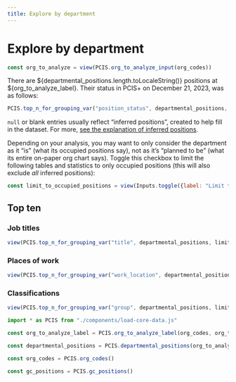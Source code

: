 ```yaml
---
title: Explore by department
---
```



# Explore by department


```js
const org_to_analyze = view(PCIS.org_to_analyze_input(org_codes))
```

There are ${departmental_positions.length.toLocaleString()} positions at ${org_to_analyze_label}. Their status in PCIS+ on December 21, 2023, was as follows:

```js
PCIS.top_n_for_grouping_var("position_status", departmental_positions, null, 10, false)
```

<p class="tip"><code>null</code> or blank entries usually reflect “inferred positions”, created to help fill in the dataset. For more, <a href="./inferred-positions">see the explanation of inferred positions</a>.</p>

Depending on your analysis, you may want to only consider the department as it “is” (what its occupied positions say), not as it’s “planned to be” (what its entire on-paper org chart says). Toggle this checkbox to limit the following tables and statistics to only occupied positions (this will also exclude _all_ inferred positions):

```js
const limit_to_occupied_positions = view(Inputs.toggle({label: "Limit tables and statistics to occupied positions", value: false}))
```

## Top ten

### Job titles

```js
view(PCIS.top_n_for_grouping_var("title", departmental_positions, limit_to_occupied_positions, 10))
```

### Places of work

```js
view(PCIS.top_n_for_grouping_var("work_location", departmental_positions, limit_to_occupied_positions, 10))
```

### Classifications

```js
view(PCIS.top_n_for_grouping_var("group", departmental_positions, limit_to_occupied_positions, 10))
```






```js
import * as PCIS from "./components/load-core-data.js"
```

```js
const org_to_analyze_label = PCIS.org_to_analyze_label(org_codes, org_to_analyze)
```

```js
const departmental_positions = PCIS.departmental_positions(org_to_analyze)
```

```js
const org_codes = PCIS.org_codes()
```

```js
const gc_positions = PCIS.gc_positions()
```

